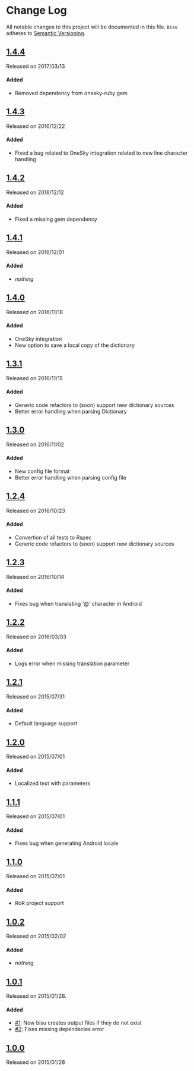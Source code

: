 # Change Log
All notable changes to this project will be documented in this file.
`Bisu` adheres to [Semantic Versioning](http://semver.org/).

## [1.4.4](https://github.com/hole19/bisu/releases/tag/v1.4.4)
Released on 2017/03/13

#### Added
- Removed dependency from onesky-ruby gem

## [1.4.3](https://github.com/hole19/bisu/releases/tag/v1.4.3)
Released on 2016/12/22

#### Added
- Fixed a bug related to OneSky integration related to new line character handling

## [1.4.2](https://github.com/hole19/bisu/releases/tag/v1.4.2)
Released on 2016/12/12

#### Added
- Fixed a missing gem dependency

## [1.4.1](https://github.com/hole19/bisu/releases/tag/v1.4.1)
Released on 2016/12/01

#### Added
- *nothing*

## [1.4.0](https://github.com/hole19/bisu/releases/tag/v1.4.0)
Released on 2016/11/18

#### Added
- OneSky integration
- New option to save a local copy of the dictionary

## [1.3.1](https://github.com/hole19/bisu/releases/tag/v1.3.1)
Released on 2016/11/15

#### Added
- Generic code refactors to (soon) support new dictionary sources
- Better error handling when parsing Dictionary

## [1.3.0](https://github.com/hole19/bisu/releases/tag/v1.3.0)
Released on 2016/11/02

#### Added
- New config file format
- Better error handling when parsing config file

## [1.2.4](https://github.com/hole19/bisu/releases/tag/v1.2.4)
Released on 2016/10/23

#### Added
- Convertion of all tests to Rspec
- Generic code refactors to (soon) support new dictionary sources

## [1.2.3](https://github.com/hole19/bisu/releases/tag/v1.2.3)
Released on 2016/10/14

#### Added
- Fixes bug when translating '@' character in Android

## [1.2.2](https://github.com/hole19/bisu/releases/tag/v1.2.2)
Released on 2016/03/03

#### Added
- Logs error when missing translation parameter

## [1.2.1](https://github.com/hole19/bisu/releases/tag/v1.2.1)
Released on 2015/07/31

#### Added
- Default language support

## [1.2.0](https://github.com/hole19/bisu/releases/tag/v1.2.0)
Released on 2015/07/01

#### Added
- Localized text with parameters

## [1.1.1](https://github.com/hole19/bisu/releases/tag/v1.1.1)
Released on 2015/07/01

#### Added
- Fixes bug when generating Android locale

## [1.1.0](https://github.com/hole19/bisu/releases/tag/v1.1.0)
Released on 2015/07/01

#### Added
- RoR project support

## [1.0.2](https://github.com/hole19/bisu/releases/tag/v1.0.2)
Released on 2015/02/02

#### Added
- *nothing*

## [1.0.1](https://github.com/hole19/bisu/releases/tag/v1.0.1)
Released on 2015/01/28.

#### Added
- [#1](https://github.com/hole19/bisu/issues/1): Now bisu creates output files if they do not exist
- [#2](https://github.com/hole19/bisu/issues/2): Fixes missing dependecies error

## [1.0.0](https://github.com/hole19/bisu/releases/tag/v1.0.0)
Released on 2015/01/28
